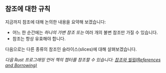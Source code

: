 ## 참조에 대한 규칙

지금까지 참조에 대해 논의한 내용을 요약해 보겠습니다:

*   어느 한 순간에는 _하나의 가변 참조_ _또는_ 여러 개의 불변 참조만 가질 수 있습니다.
*   참조는 항상 유효해야 합니다.

다음으로는 다른 종류의 참조인 슬라이스(slices)에 대해 살펴보겠습니다.

_다음 Rust 프로그래밍 언어 책의 챕터를 참조할 수 있습니다: [참조와 빌림(References and Borrowing)](https://doc.rust-lang.org/stable/book/ch04-02-references-and-borrowing.html#references-and-borrowing)_